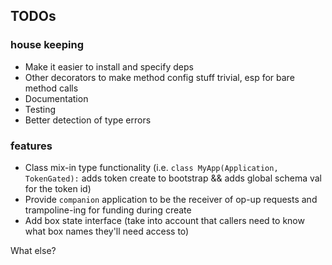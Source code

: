 ## TODOs

### house keeping

- Make it easier to install and specify deps
- Other decorators to make method config stuff trivial, esp for bare method calls
- Documentation
- Testing
- Better detection of type errors

### features

- Class mix-in type functionality (i.e. `class MyApp(Application, TokenGated):` adds token create to bootstrap && adds global schema val for the token id)
- Provide `companion` application to be the receiver of op-up requests and trampoline-ing for funding during create
- Add box state interface (take into account that callers need to know what box names they'll need access to)


What else?
